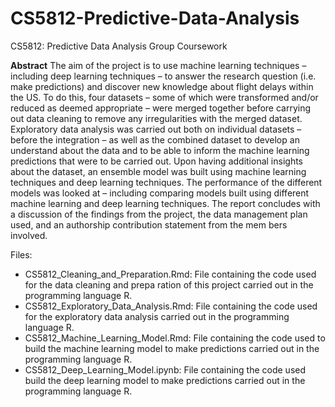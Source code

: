 # CS5812-Predictive-Data-Analysis
CS5812: Predictive Data Analysis Group Coursework

**Abstract**
The aim of the project is to use machine learning techniques – including deep learning techniques – to answer the  research question (i.e. make predictions) and discover new knowledge about flight delays within the US. To do this,  four datasets – some of which were transformed and/or reduced as deemed appropriate – were merged together  before carrying out data cleaning to remove any irregularities with the merged dataset. Exploratory data analysis was  carried out both on individual datasets – before the integration – as well as the combined dataset to develop an  understand about the data and to be able to inform the machine learning predictions that were to be carried out.  Upon having additional insights about the dataset, an ensemble model was built using machine learning techniques  and deep learning techniques. The performance of the different models was looked at – including comparing models  built using different machine learning and deep learning techniques. The report concludes with a discussion of the  findings from the project, the data management plan used, and an authorship contribution statement from the mem 
bers involved.

Files:
- CS5812_Cleaning_and_Preparation.Rmd: File containing the code used for the data cleaning and prepa ration of this project carried out in the programming language R.
- CS5812_Exploratory_Data_Analysis.Rmd: File containing the code used for the exploratory data analysis  carried out in the programming language R. 
- CS5812_Machine_Learning_Model.Rmd: File containing the code used to build the machine learning  model to make predictions carried out in the programming language R.
- CS5812_Deep_Learning_Model.ipynb: File containing the code used build the deep learning model to  make predictions carried out in the programming language R.
